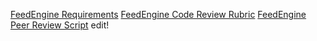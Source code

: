 [FeedEngine Requirements](http://tutorials.jumpstartlab.com/projects/feed_engine.html)
[FeedEngine Code Review Rubric](http://tutorials.jumpstartlab.com/projects/feed_engine_code_review_rubric.html)
[FeedEngine Peer Review Script](http://tutorials.jumpstartlab.com/projects/feed_engine_peer_review.html)
edit!